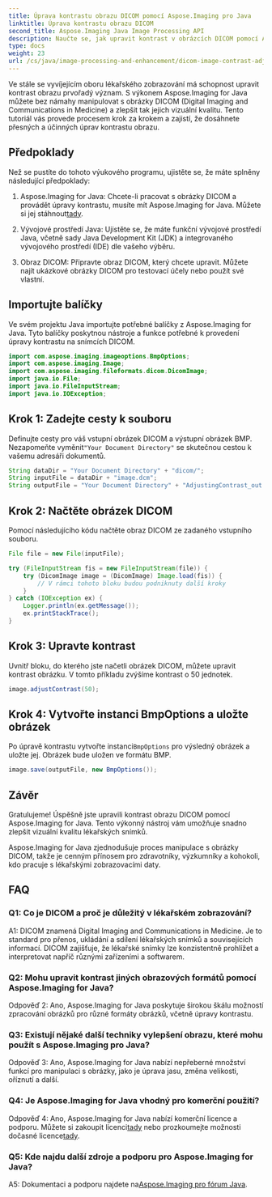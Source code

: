 ```yaml
---
title: Úprava kontrastu obrazu DICOM pomocí Aspose.Imaging pro Java
linktitle: Úprava kontrastu obrazu DICOM
second_title: Aspose.Imaging Java Image Processing API
description: Naučte se, jak upravit kontrast v obrázcích DICOM pomocí Aspose.Imaging for Java. Vylepšete vizuální kvalitu lékařských snímků bez námahy.
type: docs
weight: 23
url: /cs/java/image-processing-and-enhancement/dicom-image-contrast-adjustment/
---
```

Ve stále se vyvíjejícím oboru lékařského zobrazování má schopnost upravit kontrast obrazu prvořadý význam. S výkonem Aspose.Imaging for Java můžete bez námahy manipulovat s obrázky DICOM (Digital Imaging and Communications in Medicine) a zlepšit tak jejich vizuální kvalitu. Tento tutoriál vás provede procesem krok za krokem a zajistí, že dosáhnete přesných a účinných úprav kontrastu obrazu.

## Předpoklady

Než se pustíte do tohoto výukového programu, ujistěte se, že máte splněny následující předpoklady:

1.  Aspose.Imaging for Java: Chcete-li pracovat s obrázky DICOM a provádět úpravy kontrastu, musíte mít Aspose.Imaging for Java. Můžete si jej stáhnout[tady](https://releases.aspose.com/imaging/java/).

2. Vývojové prostředí Java: Ujistěte se, že máte funkční vývojové prostředí Java, včetně sady Java Development Kit (JDK) a integrovaného vývojového prostředí (IDE) dle vašeho výběru.

3. Obraz DICOM: Připravte obraz DICOM, který chcete upravit. Můžete najít ukázkové obrázky DICOM pro testovací účely nebo použít své vlastní.

## Importujte balíčky

Ve svém projektu Java importujte potřebné balíčky z Aspose.Imaging for Java. Tyto balíčky poskytnou nástroje a funkce potřebné k provedení úpravy kontrastu na snímcích DICOM.

```java
import com.aspose.imaging.imageoptions.BmpOptions;
import com.aspose.imaging.Image;
import com.aspose.imaging.fileformats.dicom.DicomImage;
import java.io.File;
import java.io.FileInputStream;
import java.io.IOException;
```

## Krok 1: Zadejte cesty k souboru

 Definujte cesty pro váš vstupní obrázek DICOM a výstupní obrázek BMP. Nezapomeňte vyměnit`"Your Document Directory"` se skutečnou cestou k vašemu adresáři dokumentů.

```java
String dataDir = "Your Document Directory" + "dicom/";
String inputFile = dataDir + "image.dcm";
String outputFile = "Your Document Directory" + "AdjustingContrast_out.bmp";
```

## Krok 2: Načtěte obrázek DICOM

Pomocí následujícího kódu načtěte obraz DICOM ze zadaného vstupního souboru.

```java
File file = new File(inputFile);

try (FileInputStream fis = new FileInputStream(file)) {
    try (DicomImage image = (DicomImage) Image.load(fis)) {
        // V rámci tohoto bloku budou podniknuty další kroky
    }
} catch (IOException ex) {
    Logger.println(ex.getMessage());
    ex.printStackTrace();
}
```

## Krok 3: Upravte kontrast

Uvnitř bloku, do kterého jste načetli obrázek DICOM, můžete upravit kontrast obrázku. V tomto příkladu zvýšíme kontrast o 50 jednotek.

```java
image.adjustContrast(50);
```

## Krok 4: Vytvořte instanci BmpOptions a uložte obrázek

 Po úpravě kontrastu vytvořte instanci`BmpOptions` pro výsledný obrázek a uložte jej. Obrázek bude uložen ve formátu BMP.

```java
image.save(outputFile, new BmpOptions());
```

## Závěr

Gratulujeme! Úspěšně jste upravili kontrast obrazu DICOM pomocí Aspose.Imaging for Java. Tento výkonný nástroj vám umožňuje snadno zlepšit vizuální kvalitu lékařských snímků.

Aspose.Imaging for Java zjednodušuje proces manipulace s obrázky DICOM, takže je cenným přínosem pro zdravotníky, výzkumníky a kohokoli, kdo pracuje s lékařskými zobrazovacími daty.

## FAQ

### Q1: Co je DICOM a proč je důležitý v lékařském zobrazování?

A1: DICOM znamená Digital Imaging and Communications in Medicine. Je to standard pro přenos, ukládání a sdílení lékařských snímků a souvisejících informací. DICOM zajišťuje, že lékařské snímky lze konzistentně prohlížet a interpretovat napříč různými zařízeními a softwarem.

### Q2: Mohu upravit kontrast jiných obrazových formátů pomocí Aspose.Imaging for Java?

Odpověď 2: Ano, Aspose.Imaging for Java poskytuje širokou škálu možností zpracování obrázků pro různé formáty obrázků, včetně úpravy kontrastu.

### Q3: Existují nějaké další techniky vylepšení obrazu, které mohu použít s Aspose.Imaging pro Java?

Odpověď 3: Ano, Aspose.Imaging for Java nabízí nepřeberné množství funkcí pro manipulaci s obrázky, jako je úprava jasu, změna velikosti, oříznutí a další.

### Q4: Je Aspose.Imaging for Java vhodný pro komerční použití?

 Odpověď 4: Ano, Aspose.Imaging for Java nabízí komerční licence a podporu. Můžete si zakoupit licenci[tady](https://purchase.aspose.com/buy) nebo prozkoumejte možnosti dočasné licence[tady](https://purchase.aspose.com/temporary-license/).

### Q5: Kde najdu další zdroje a podporu pro Aspose.Imaging for Java?

 A5: Dokumentaci a podporu najdete na[Aspose.Imaging pro fórum Java](https://forum.aspose.com/).